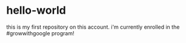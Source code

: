 # hello-world
this is my first repository on this account. i'm currently enrolled in the #growwithgoogle program!
